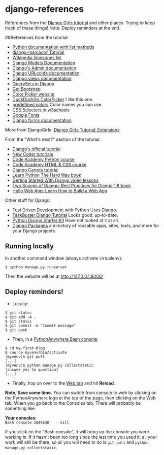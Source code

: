 # django-references
References from the [Django Girls tutorial](http://tutorial.djangogirls.org/en/index.html) and other places. 
Trying to keep track of these things!
Note: Deploy reminders at the end.

##References from the tutorial:
- [Python documentation with list methods](https://docs.python.org/3/tutorial/datastructures.html)
- [django-marcador Tutorial](http://django-marcador.keimlink.de/)
- [Wikipedia timezones list](http://en.wikipedia.org/wiki/List_of_tz_database_time_zones)
- [Django Models Documentation](https://docs.djangoproject.com/en/1.8/ref/models/fields/#field-types)
- [Django's Admin documentation](https://docs.djangoproject.com/en/1.8/ref/contrib/admin/)
- [Django URLconfs documentation](https://docs.djangoproject.com/en/1.8/topics/http/urls/)
- [Django views documentation](https://docs.djangoproject.com/en/1.8/topics/http/views/)
- [QuerySets in Django](https://docs.djangoproject.com/en/1.8/ref/models/querysets/)
- [Get Bootstrap](http://getbootstrap.com/)
- [Color Picker website](http://www.colorpicker.com/)
- [DuckDuckGo ColorPicker](https://duckduckgo.com/?q=color+picker&ia=colorpicker) I like this one.
- [predefined colors](http://www.w3schools.com/cssref/css_colornames.asp) Color names you can use.
- [CSS Selectors in w3schools](http://www.w3schools.com/cssref/css_selectors.asp)
- [Google Fonts](https://www.google.com/fonts)
- [Django forms documentation](https://docs.djangoproject.com/en/1.8/topics/forms/)



More from DjangoGirls: [Django Girls Tutorial: Extensions](http://djangogirls.gitbooks.io/django-girls-tutorial-extensions/)

From the "What's next?" section of the tutorial:
- [Django's official tutorial](https://docs.djangoproject.com/en/1.8/intro/tutorial01/)
- [New Coder tutorials](http://newcoder.io/tutorials/)
- [Code Academy Python course](http://www.codecademy.com/en/tracks/python)
- [Code Academy HTML & CSS course](http://www.codecademy.com/tracks/web)
- [Django Carrots tutorial](https://github.com/ggcarrots/django-carrots)
- [Learn Python The Hard Way book](http://learnpythonthehardway.org/book/)
- [Getting Started With Django video lessons](http://gettingstartedwithdjango.com/)
- [Two Scoops of Django: Best Practices for Django 1.8 book](http://twoscoopspress.com/products/two-scoops-of-django-1-8)
- [Hello Web App: Learn How to Build a Web App](https://hellowebapp.com/)


Other stuff for Django:
- [Test Driven Development with Python](http://chimera.labs.oreilly.com/books/1234000000754/) Uses Django.
- [TaskBuster Django Tutorial](http://www.marinamele.com/taskbuster-django-tutorial) Looks good; up-to-date.
- [Python Django Starter Kit](http://code.techandstartup.com/django/) Have not looked at it at all.
- [Django Packages](https://www.djangopackages.com/) a directory of reusable apps, sites, tools, and more for your Django projects.


## Running locally

In another command window (always activate virtualenv):

```
$ python manage.py runserver
```

Then the website will be at http://127.0.0.1:8000/

## Deploy reminders!

* Locally:

```
$ git status
$ git add -A .
$ git status
$ git commit -m "Commit message"
$ git push
```

* Then, in a [PythonAnywhere Bash console](https://www.pythonanywhere.com/consoles/):

```
$ cd my-first-blog
$ source myvenv/bin/activate
(myvenv)$ git pull
[...]
(myvenv)$ python manage.py collectstatic
[answer yes to question]
[...]
```

* Finally, hop on over to the [Web tab](https://www.pythonanywhere.com/web_app_setup/) and hit **Reload**.

**Note, Save some time.** You can switch from console to web by clicking on the PythonAnywhere logo at the top of the page, then clicking on the Web tab. When you go back to the Consoles tab, There will probably be something like:

**Your consoles:**<br/>
`Bash console 2049630	- kill`

If you click on the "Bash console", it will bring up the console you were working in. If it hasn't been too long since the last time you used it, all your work will still be there, so all you will need to do is `git pull` and `python manage.py collectstatic`.

